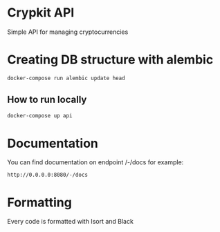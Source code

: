 # Crypkit API
Simple API for managing cryptocurrencies

# Creating DB structure with alembic
```bash
docker-compose run alembic update head 
```

## How to run locally
```bash
docker-compose up api 
```

# Documentation
You can find documentation on endpoint /-/docs for example:
```
http://0.0.0.0:8080/-/docs
```

# Formatting
Every code is formatted with Isort and Black